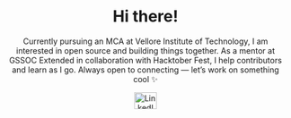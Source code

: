 <!-- Banner image -->

<h1 align="center">Hi there!</h1>
<p align="center">
   Currently pursuing an MCA at Vellore Institute of Technology, I am interested in open source and building things together. 
  As a mentor at GSSOC Extended in collaboration with Hacktober Fest, I help contributors and learn as I go. Always open to connecting 
  — let’s work on something cool ✨
</p>

<p align="center">
  <a href="https://www.linkedin.com/in/atmaja-pitale-907948286/" target="_blank">
    <img align="center" src="https://raw.githubusercontent.com/rahuldkjain/github-profile-readme-generator/master/src/images/icons/Social/linked-in-alt.svg" alt="LinkedIn" height="30" width="40" />
  </a>
</p>
